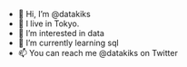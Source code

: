 - 👋 Hi, I’m @datakiks
- 🗼 I live in Tokyo.
- 👀 I’m interested in data 
- 🌱 I’m currently learning sql 
- 📫 You can reach me @datakiks on Twitter

<!---
datakiks/datakiks is a ✨ special ✨ repository because its `README.md` (this file) appears on your GitHub profile.
You can click the Preview link to take a look at your changes.
--->
